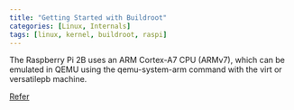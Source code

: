 ```yaml
---
title: "Getting Started with Buildroot"
categories: [Linux, Internals]
tags: [linux, kernel, buildroot, raspi]
---
```


The Raspberry Pi 2B uses an ARM Cortex-A7 CPU (ARMv7), which can be emulated in QEMU using the qemu-system-arm command with the virt or versatilepb machine.


[Refer](https://bootlin.com/pub/conferences/2019/elce/petazzoni-buildroot-tutorial/petazzoni-buildroot-tutorial.pdf)

